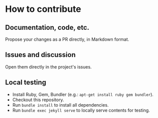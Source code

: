 # How to contribute

## Documentation, code, etc.

Propose your changes as a PR directly, in Markdown format.

## Issues and discussion

Open them directly in the project's issues. 

## Local testing

- Install Ruby, Gem, Bundler (e.g.: `apt-get install ruby gem bundler`).
- Checkout this repository.
- Run `bundle install` to install all dependencies.
- Run `bundle exec jekyll serve` to locally serve contents for testing.
